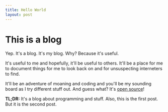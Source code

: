 ```yaml
---
title: Hello World
layout: post
---
```


# This is a blog

Yep. It's a blog. It's my blog. Why? Because it's useful.

It's useful to me and hopefully, it'll be useful to others. It'll be a place for me to
document things for me to look back on and for unsuspecting interneters to find.

It'll be an adventure of moaning and coding and you'll be my sounding board as I try different
stuff out. And guess what? It's
[open source](https://github.com/spudowiar/spudowiar.github.io)!

**TL;DR:** It's a blog about programming and stuff. Also, this is the first post. But it is
the second post.
